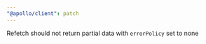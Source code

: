 ```yaml
---
"@apollo/client": patch
---
```


Refetch should not return partial data with `errorPolicy` set to none
